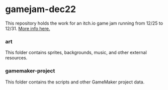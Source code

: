 # gamejam-dec22
This repository holds the work for an itch.io game jam running from 12/25 to 12/31.  [More info here.](https://itch.io/jam/indie-game-dev-beginners-002)

### art
This folder contains sprites, backgrounds, music, and other external resources.

### gamemaker-project
This folder contains the scripts and other GameMaker project data.

